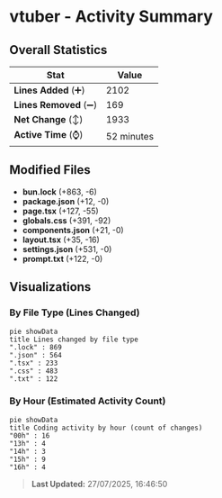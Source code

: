 # vtuber - Activity Summary 

## Overall Statistics

| Stat                   | Value                                                             |
| ---------------------- | ----------------------------------------------------------------- |
| **Lines Added** (➕)   | 2102                                          |
| **Lines Removed** (➖) | 169                                        |
| **Net Change** (↕)    | 1933                |
| **Active Time** (⌚)   | 52 minutes |


## Modified Files
- **bun.lock** (+863, -6)
- **package.json** (+12, -0)
- **page.tsx** (+127, -55)
- **globals.css** (+391, -92)
- **components.json** (+21, -0)
- **layout.tsx** (+35, -16)
- **settings.json** (+531, -0)
- **prompt.txt** (+122, -0)

## Visualizations

### By File Type (Lines Changed)

```mermaid
pie showData
title Lines changed by file type
".lock" : 869
".json" : 564
".tsx" : 233
".css" : 483
".txt" : 122
```

### By Hour (Estimated Activity Count)

```mermaid
pie showData
title Coding activity by hour (count of changes)
"00h" : 16
"13h" : 4
"14h" : 3
"15h" : 9
"16h" : 4
```


> **Last Updated:** 27/07/2025, 16:46:50